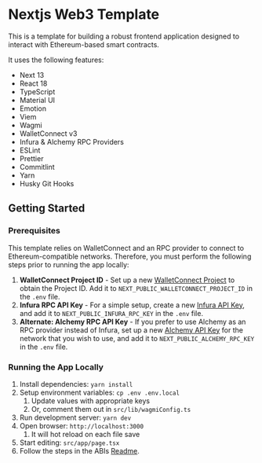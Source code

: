 # Nextjs Web3 Template

This is a template for building a robust frontend application designed to interact with Ethereum-based smart contracts.

It uses the following features:

- Next 13
- React 18
- TypeScript
- Material UI
- Emotion
- Viem
- Wagmi
- WalletConnect v3
- Infura & Alchemy RPC Providers
- ESLint
- Prettier
- Commitlint
- Yarn
- Husky Git Hooks

## Getting Started

### Prerequisites

This template relies on WalletConnect and an RPC provider to connect to Ethereum-compatible networks. Therefore, you must perform the following steps prior to running the app locally:

1. **WalletConnect Project ID** - Set up a new [WalletConnect Project](https://cloud.walletconnect.com/) to obtain the Project ID. Add it to `NEXT_PUBLIC_WALLETCONNECT_PROJECT_ID` in the `.env` file.
2. **Infura RPC API Key** - For a simple setup, create a new [Infura API Key](https://app.infura.io/dashboard), and add it to `NEXT_PUBLIC_INFURA_RPC_KEY` in the `.env` file.
3. **Alternate: Alchemy RPC API Key** - If you prefer to use Alchemy as an RPC provider instead of Infura, set up a new [Alchemy API Key](https://dashboard.alchemyapi.io/) for the network that you wish to use, and add it to `NEXT_PUBLIC_ALCHEMY_RPC_KEY` in the `.env` file.

### Running the App Locally

1. Install dependencies: `yarn install`
2. Setup environment variables: `cp .env .env.local`
   1. Update values with appropriate keys
   2. Or, comment them out in `src/lib/wagmiConfig.ts`
3. Run development server: `yarn dev`
4. Open browser: `http://localhost:3000`
   1. It will hot reload on each file save
5. Start editing: `src/app/page.tsx`
6. Follow the steps in the ABIs [Readme](./abis/README.md).
